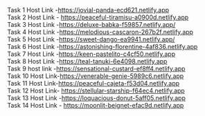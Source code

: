 Task 1 Host Link -https://jovial-panda-ecd621.netlify.app
<br>
Task 2 Host Link - https://peaceful-tiramisu-a0900d.netlify.app
<br>
Task 3 Host Link -https://deluxe-babka-f59857.netlify.app/
<br>
Task 4 Host Link -https://melodious-cascaron-267b2f.netlify.app
<br>
Task 5 Host Link -https://sweet-dango-ea9941.netlify.app/
<br>
Task 6 Host Link -https://astonishing-florentine-4af836.netlify.app
<br>
Task 7 Host Link -https://keen-pastelito-c4cf50.netlify.app
<br>
Task 8 Host Link -https://teal-tanuki-6e4098.netlify.app
<br>
Task 9 host link -https://sensational-custard-ef8ff4.netlify.app
<br>
Task 10 Host Link-https://venerable-genie-5989c6.netlify.app
<br>
 Task 11 Host Link-https://peaceful-cajeta-f53d04.netlify.app
 <br>
Task 12 Host Link- https://stellular-starship-f64ec4.netlify.app
<br>
Task 13 Host Link -https://loquacious-donut-5aff05.netlify.app
<br>
Task 14 Host Link - https://moonlit-beignet-efac9d.netlify.app
<br>


